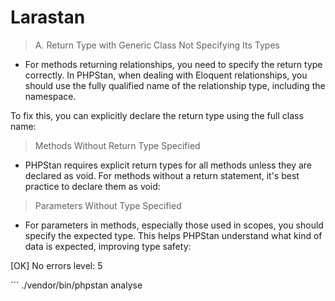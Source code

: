 # Larastan
                                                                                                                        

> A. Return Type with Generic Class Not Specifying Its Types
- For methods returning relationships, you need to specify the return type correctly. In PHPStan, when dealing with Eloquent relationships, you should use the fully qualified name of the relationship type, including the namespace. 

To fix this, you can explicitly declare the return type using the full class name:

> Methods Without Return Type Specified
- PHPStan requires explicit return types for all methods unless they are declared as void. For methods without a return statement, it's best practice to declare them as void:

> Parameters Without Type Specified
- For parameters in methods, especially those used in scopes, you should specify the expected type. This helps PHPStan understand what kind of data is expected, improving type safety:                                 
                                                                                                         
 [OK] No errors level: 5                                                                                                    
                                                                                                                        

´´´
./vendor/bin/phpstan analyse


                  
